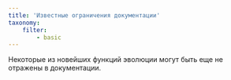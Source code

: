 ```yaml
---
title: 'Известные ограничения документации'
taxonomy:
    filter:
        - basic
---
```


Некоторые из новейших функций эволюции могут быть еще не отражены в документации.
